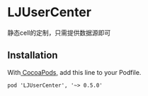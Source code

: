 # LJUserCenter
静态cell的定制，只需提供数据源即可

## Installation
With[ CocoaPods,](https://cocoapods.org/) add this line to your Podfile.

```
pod 'LJUserCenter', '~> 0.5.0' 
```

